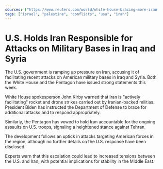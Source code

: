 ```yaml
---
sources: ["https://www.reuters.com/world/white-house-bracing-more-iran-backed-attacks-us-bases-2023-10-23/", "https://www.politico.com/news/2023/10/23/pentagon-iran-us-troops-attacks-00123028"]
tags: ["israel", "palestine", "conflicts", "usa", "iran"]
---
```


# U.S. Holds Iran Responsible for Attacks on Military Bases in Iraq and Syria

The U.S. government is ramping up pressure on Iran, accusing it of facilitating recent attacks on American military bases in Iraq and Syria. Both the White House and the Pentagon have issued strong statements this week.

White House spokesperson John Kirby warned that Iran is "actively facilitating" rocket and drone strikes carried out by Iranian-backed militias. President Biden has instructed the Department of Defense to brace for additional attacks and to respond appropriately.

Similarly, the Pentagon has vowed to hold Iran accountable for the ongoing assaults on U.S. troops, signaling a heightened stance against Tehran.

The development follows an uptick in attacks targeting American forces in the region, although no further details on the U.S. response have been disclosed.

Experts warn that this escalation could lead to increased tensions between the U.S. and Iran, with potential implications for stability in the Middle East.
